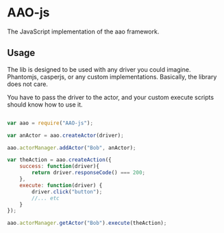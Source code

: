 # AAO-js #

The JavaScript implementation of the aao framework.

## Usage ##
The lib is designed to be used with any driver you could imagine.
Phantomjs, casperjs, or any custom implementations.
Basically, the library does not care.

You have to pass the driver to the actor, and your custom execute scripts should
know how to use it.


```javascript

var aao = require("AAO-js");

var anActor = aao.createActor(driver);

aao.actorManager.addActor("Bob", anActor);

var theAction = aao.createAction({
	success: function(driver){
		return driver.responseCode() === 200;
	},
	execute: function(driver) {
	 	driver.click("button");
	 	//... etc
	}
});

aao.actorManager.getActor("Bob").execute(theAction);

```
